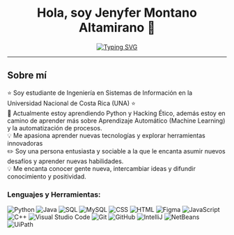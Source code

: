 <div align="center">
  <h1 align="center">Hola, soy Jenyfer Montano Altamirano 👋</h1>
  <p align="center">
 <a href="https://git.io/typing-svg"><img src="https://readme-typing-svg.herokuapp.com?font=Fira+Code&pause=1000&color=5D5FF7&center=true&width=435&lines=Estudiante+de+Ingenieria+en+Sistemas;Siempre+aprendiendo+nuevas+cosas" alt="Typing SVG" /></a>
</p>
</div>


<hr>

<div style="text-align: left;">
  <h2>Sobre mí</h2>
  <ul style="list-style: none; padding: 0;">
    <li>⭐ Soy estudiante de Ingeniería en Sistemas de Información en la Universidad Nacional de Costa Rica (UNA) ⭐</li>
   <li>🌱 Actualmente estoy aprendiendo Python y Hacking Ético, además estoy en camino de aprender más sobre Aprendizaje Automático (Machine Learning) y la automatización de procesos.</li>
    <li>💡 Me apasiona aprender nuevas tecnologías y explorar herramientas innovadoras</li>
   <li> ✏️ Soy una persona entusiasta y sociable a la que le encanta asumir nuevos desafíos y aprender nuevas habilidades.</li>
    <li>💡 Me encanta conocer gente nueva, intercambiar ideas y difundir conocimiento y positividad.</li>
  </ul>
</div>

<div style="text-align: left;">
  <h3>Lenguajes y Herramientas:</h3>
<p align="left">
  <img src="https://img.shields.io/badge/python-3670A0?style=for-the-badge&logo=python&logoColor=ffdd54" alt="Python" />
  <img src="https://img.shields.io/badge/java-%23ED8B00.svg?style=for-the-badge&logo=java&logoColor=white" alt="Java" />
  <img src="https://img.shields.io/badge/sql-%2300599C.svg?style=for-the-badge&logo=sql&logoColor=white" alt="SQL" />
  <img src="https://img.shields.io/badge/mysql-%234479A1.svg?style=for-the-badge&logo=mysql&logoColor=white" alt="MySQL" />
  <img src="https://img.shields.io/badge/css-%231572B6.svg?style=for-the-badge&logo=css3&logoColor=white" alt="CSS" />
  <img src="https://img.shields.io/badge/html5-%23E34F26.svg?style=for-the-badge&logo=html5&logoColor=white" alt="HTML" />
  <img src="https://img.shields.io/badge/figma-%23F24E1E.svg?style=for-the-badge&logo=figma&logoColor=white" alt="Figma" />
  <img src="https://img.shields.io/badge/javascript-%23323330.svg?style=for-the-badge&logo=javascript&logoColor=%23F7DF1E" alt="JavaScript" />
  <img src="https://img.shields.io/badge/c%2B%2B-%2300599C.svg?style=for-the-badge&logo=c%2B%2B&logoColor=white" alt="C++" />
  <img src="https://img.shields.io/badge/visual%20studio%20code-%23007ACC.svg?style=for-the-badge&logo=visual-studio-code&logoColor=white" alt="Visual Studio Code" />
  <img src="https://img.shields.io/badge/git-%23F14E32.svg?style=for-the-badge&logo=git&logoColor=white" alt="Git" />
  <img src="https://img.shields.io/badge/github-%23121011.svg?style=for-the-badge&logo=github&logoColor=white" alt="GitHub" />
  <img src="https://img.shields.io/badge/IntelliJ-%23F2C811.svg?style=for-the-badge&logo=intellij-idea&logoColor=white" alt="IntelliJ" />
  <img src="https://img.shields.io/badge/netbeans-%23F0C200.svg?style=for-the-badge&logo=netbeans&logoColor=white" alt="NetBeans" />
  <img src="https://img.shields.io/badge/uipath-%23F2A900.svg?style=for-the-badge&logo=uipath&logoColor=white" alt="UiPath" />
</p>
</div>



<!--
**JenyferMontano/JenyferMontano** is a ✨ _special_ ✨ repository because its `README.md` (this file) appears on your GitHub profile.

Here are some ideas to get you started:

- 🔭 I’m currently working on ...
- 🌱 I’m currently learning ...
- 👯 I’m looking to collaborate on ...
- 🤔 I’m looking for help with ...
- 💬 Ask me about ...
- 📫 How to reach me: ...
- 😄 Pronouns: ...
- ⚡ Fun fact: ...
-->
